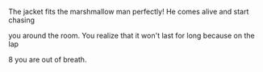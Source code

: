 The jacket fits the marshmallow man perfectly! He comes alive and start chasing

you around the room. You realize that it won't last for long because on the lap

8 you are out of breath.
